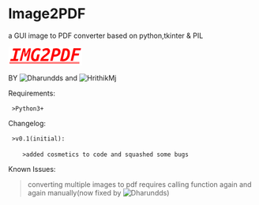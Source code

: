 # Image2PDF
a GUI image to PDF converter based on python,tkinter & PIL



![alt text](https://github.com/HrithikMJ/Image2PDF/blob/main/Logo.png?raw=true)



BY ![Dharundds](https://github.com/Dharundds) and ![HrithikMj](https://github.com/HrithikMJ)

Requirements:


     >Python3+



Changelog:

     >v0.1(initial):

        >added cosmetics to code and squashed some bugs  




Known Issues:

   >converting multiple images to pdf requires calling function again and again manually(now fixed by ![Dharundds](https://github.com/Dharundds))
